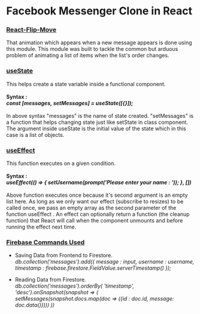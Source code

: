<h1>Facebook Messenger Clone in React</h1>

<h3><a href="https://github.com/joshwcomeau/react-flip-move">React-Flip-Move</a></h3>
<p>That animation which appears when a new message appears is done using this module. This module was built to tackle the common but arduous problem of animating a list of items when the list's order changes.</p>

<h3><a href="#">useState</a></h3>
<p>This helps create a state variable inside a functional component.<br><br>
<b>Syntax : <br><i>const [messages, setMessages] = useState([{}]);</b></i><br><br>
In above syntax "messages" is the name of state created. "setMessages" is a function that helps changing state just like setState in class component. The argument inside useState is the initial value of the state which in this case is a list of objects.
</p>

<h3><a href="https://medium.com/trabe/react-useeffect-hook-44d8aa7cccd0">useEffect</a></h3>
<p>This function executes on a given condition.
<br><br>
<b>Syntax : <br><i>
useEffect(() => {
    setUsername(prompt('Please enter your name : '));
  }, [])
  </b></i><br><br>
Above function executes once because it's second argument is an empty list here. As long as we only want our effect (subscribe to resizes) to be called once, we pass an empty array as the second parameter of the function useEffect . An effect can optionally return a function (the cleanup function) that React will call when the component unmounts and before running the effect next time.
</p>

<h3><a href="#">Firebase Commands Used</a></h3>
<ul>
    <li>
        <p>
            Saving Data from Frontend to Firestore.<br/>
            <i>
                db.collection('messages').add({
                    message : input,
                    username : username,
                    timestamp : firebase.firestore.FieldValue.serverTimestamp()
                });
            </i>
        </p>
    </li>
    <li>
        <p>
            Reading Data from Firestore.<br/>
            <i>
                db.collection('messages').orderBy( 'timestamp',   'desc').onSnapshot(snapshot => (
                setMessages(snapshot.docs.map(doc => ({id : doc.id, message: doc.data()})))
                ))
            </i>
        </p>
    </li>
</ul>